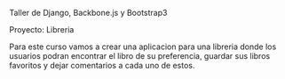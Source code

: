 Taller de Django, Backbone.js y Bootstrap3

Proyecto: Libreria

Para este curso vamos a crear una aplicacion para una libreria donde los usuarios podran encontrar el libro de su preferencia,
guardar sus libros favoritos y dejar comentarios a cada uno de estos.
